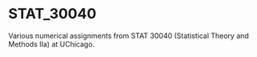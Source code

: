 # STAT_30040
Various numerical assignments from STAT 30040 (Statistical Theory and Methods IIa) at UChicago.
